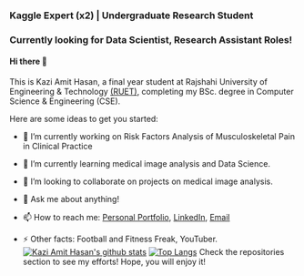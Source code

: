

### Kaggle Expert (x2) | Undergraduate Research Student
### Currently looking for Data Scientist, Research Assistant Roles!
####  Hi there 👋

This is Kazi Amit Hasan, a final year student at Rajshahi University of Engineering & Technology [(RUET)](https://www.ruet.ac.bd/), completing my BSc. degree in Computer Science & Engineering (CSE).  


Here are some ideas to get you started:

- 🔭 I’m currently working on Risk Factors Analysis of Musculoskeletal Pain in Clinical Practice
- 🌱 I’m currently learning medical image analysis and Data Science.
- 👯 I’m looking to collaborate on projects on medical image analysis.

- 💬 Ask me about anything!
- 📫 How to reach me: [Personal Portfolio](https://amithasanshuvo.github.io/), [LinkedIn](https://www.linkedin.com/in/kazi-amit-hasan/), [Email](kaziamithasan89@gmail.com)
- ⚡ Other facts: Football and  Fitness Freak, YouTuber.
[![Kazi Amit Hasan's github stats](https://github-readme-stats.vercel.app/api?username=AmitHasanShuvo&show_icons=true)](https://github.com/AmitHasanShuvo/github-readme-stats)
[![Top Langs](https://github-readme-stats.vercel.app/api/top-langs/?username=AmitHasanShuvo&hide_langs_below=1)](https://github.com/AmitHasanShuvo/github-readme-stats)
Check the repositories section to see my efforts! Hope, you will enjoy it!

